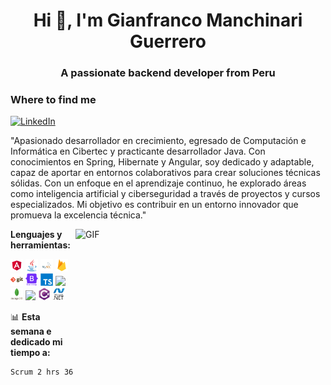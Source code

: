 <h1 align="center">Hi 👋, I'm Gianfranco Manchinari Guerrero</h1>
<h3 align="center">A passionate backend developer from Peru</h3>

<h3>Where to find me</h3>
<p><a href="https://www.linkedin.com/in/gianfranco-manchinari-guerrero-486516241/" target="_blank">
<img alt="LinkedIn" src="https://img.shields.io/badge/linkedin-%230077B5.svg?&style=for-the-badge&logo=linkedin&logoColor=white"/></a>
</p>


"Apasionado desarrollador en crecimiento, egresado de Computación e Informática en Cibertec y practicante desarrollador Java. Con conocimientos en Spring, Hibernate y
Angular, soy dedicado y adaptable, capaz de aportar en entornos colaborativos para crear soluciones técnicas sólidas. Con un enfoque en el aprendizaje continuo, he explorado 
áreas como inteligencia artificial y ciberseguridad a través de proyectos y cursos especializados. Mi objetivo es contribuir en un entorno innovador que promueva la excelencia técnica."


  <img align="right" alt="GIF" src="https://i.pinimg.com/originals/e4/26/70/e426702edf874b181aced1e2fa5c6cde.gif" width="400" height="320" />
  

**Lenguajes y herramientas:**  

<code><img height="20" src="https://raw.githubusercontent.com/github/explore/80688e429a7d4ef2fca1e82350fe8e3517d3494d/topics/angular/angular.png"></code>
<code><img height="20" src="https://raw.githubusercontent.com/devicons/devicon/master/icons/java/java-original.svg"></code>
<code><img height="20" src="https://raw.githubusercontent.com/github/explore/80688e429a7d4ef2fca1e82350fe8e3517d3494d/topics/mysql/mysql.png"></code>
<code><img height="20" src="https://raw.githubusercontent.com/github/explore/80688e429a7d4ef2fca1e82350fe8e3517d3494d/topics/firebase/firebase.png"></code>
<code><img height="20" src="https://raw.githubusercontent.com/github/explore/80688e429a7d4ef2fca1e82350fe8e3517d3494d/topics/git/git.png"></code>
<code><img height="20" src="https://raw.githubusercontent.com/devicons/devicon/master/icons/bootstrap/bootstrap-plain-wordmark.svg"></code>
<code><img height="20" src="https://raw.githubusercontent.com/devicons/devicon/master/icons/typescript/typescript-original.svg"></code>
<code><img height="20" src="https://www.vectorlogo.zone/logos/springio/springio-icon.svg"></code>
<code><img height="20" src="https://raw.githubusercontent.com/devicons/devicon/master/icons/mongodb/mongodb-original-wordmark.svg"></code>
<code><img height="20" src="https://www.svgrepo.com/show/303229/microsoft-sql-server-logo.svg"></code>
<code><img height="20" src="https://raw.githubusercontent.com/devicons/devicon/master/icons/csharp/csharp-original.svg"></code>
<code><img height="20" src="https://raw.githubusercontent.com/devicons/devicon/master/icons/dot-net/dot-net-original-wordmark.svg"></code>

📊 **Esta semana e dedicado mi tiempo a:**
<!--START_SECTION:waka-->

```txt
Scrum 2 hrs 36 mins   █████████████████████████  100.00 %
```
